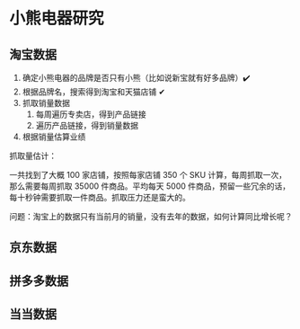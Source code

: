# 小熊电器研究

<!--
ID: cf5ef17a-1c49-4a60-9229-cb60f1332669
Status: draft
Date: 2020-08-01T10:07:51
Modified: 2020-08-01T10:07:51
wp_id: 1848
-->

## 淘宝数据

1. 确定小熊电器的品牌是否只有小熊（比如说新宝就有好多品牌）✔️
2. 根据品牌名，搜索得到淘宝和天猫店铺 ✔ ️
3. 抓取销量数据
    1. 每周遍历专卖店，得到产品链接
    2. 遍历产品链接，得到销量数据
4. 根据销量估算业绩

抓取量估计：

一共找到了大概 100 家店铺，按照每家店铺 350 个 SKU 计算，每周抓取一次，那么需要每周抓取 35000 件商品。平均每天 5000 件商品，预留一些冗余的话，每十秒钟需要抓取一件商品。抓取压力还是蛮大的。

问题：淘宝上的数据只有当前月的销量，没有去年的数据，如何计算同比增长呢？

## 京东数据

## 拼多多数据

## 当当数据